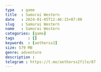 ```yaml
---
type   : game
title  : Samurai Western
date   : 2024-01-05T12:46:15+07:00
slug   : Samurai Western
name   : Samurai Western
categories: [game]
tags      : []
keywords  : [aethersx2]
size: 579 MB
genre: adventure
description : 
telegram : https://t.me/aethersx2file/87
---
```


